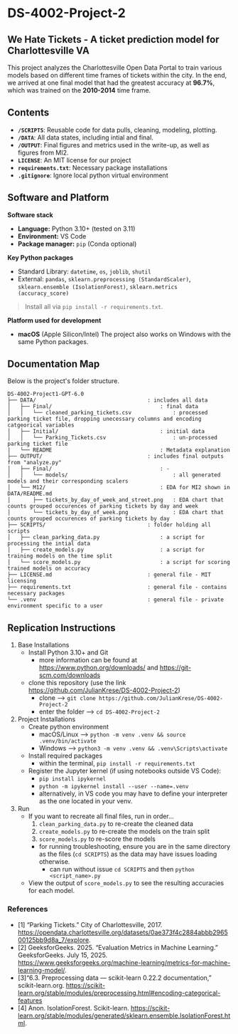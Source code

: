 # DS-4002-Project-2
## We Hate Tickets - A ticket prediction model for Charlottesville VA
This project analyzes the Charlottesville Open Data Portal to train various models based on different time frames of tickets within the city. In the end, we arrived at one final model that had the greatest accuracy at **96.7%**, which was trained on the **2010-2014** time frame.

## Contents
* **`/SCRIPTS`**: Reusable code for data pulls, cleaning, modeling, plotting.
* **`/DATA`**: All data states, including intial and final.
* **`/OUTPUT`**: Final figures and metrics used in the write-up, as well as figures from MI2.
* **`LICENSE`**: An MIT license for our project
* **`requirements.txt`**: Necessary package installations
* **`.gitignore`**: Ignore local python virtual environment

## Software and Platform
**Software stack**

* **Language:** Python 3.10+ (tested on 3.11)
* **Environment:** VS Code
* **Package manager:** `pip` (Conda optional)

**Key Python packages**

* Standard Library: `datetime`, `os`, `joblib`, `shutil`
* External: `pandas`, `sklearn.preprocessing (StandardScaler)`, `sklearn.ensemble (IsolationForest)`, `sklearn.metrics (accuracy_score)`

> Install all via `pip install -r requirements.txt`.

**Platform used for development**

* **macOS** (Apple Silicon/Intel)
  The project also works on Windows with the same Python packages.

## Documentation Map
Below is the project's folder structure.

```
DS-4002-Project1-GPT-6.0
├── DATA/                                   : includes all data
│   ├── Final/                                  : final data
│   │   └── cleaned_parking_tickets.csv             : processed parking ticket file, dropping unecessary columns and encoding catgeorical variables
│   ├── Initial/                                : initial data
│   │   └── Parking_Tickets.csv                     : un-processed parking ticket file
|   └── README                                  : Metadata explanation
├── OUTPUT/                                 : includes final outputs from "analyze.py"
│   ├── Final/                                  : -
│   │   └── models/                                 : all generated models and their corresponding scalers
│   └── M12/                                    : EDA for MI2 shown in DATA/README.md
│       ├── tickets_by_day_of_week_and_street.png   : EDA chart that counts grouped occurences of parking tickets by day and week
│       └── tickets_by_day_of_week.png              : EDA chart that counts grouped occurences of parking tickets by day
├── SCRIPTS/                                : folder holding all scripts
│   ├── clean_parking_data.py                   : a script for processing the intial data
│   ├── create_models.py                        : a script for training models on the time split
│   └── score_models.py                         : a script for scoring trained models on accuracy
├── LICENSE.md                              : general file - MIT licensing
├── requirements.txt                        : general file - contains necessary packages
└── .venv                                   : general file - private environment specific to a user
```

## Replication Instructions
1) Base Installations
    - Install Python 3.10+ and Git
        - more information can be found at https://www.python.org/downloads/ and https://git-scm.com/downloads
    - clone this repository (use the link https://github.com/JulianKrese/DS-4002-Project-2)
        - clone --> `git clone https://github.com/JulianKrese/DS-4002-Project-2`
        - enter the folder --> `cd DS-4002-Project-2`
2) Project Installations
    - Create python environment
        - macOS/Linux --> `python -m venv .venv && source .venv/bin/activate`
        - Windows --> `python3 -m venv .venv && .venv\Scripts\activate`
    - Install required packages
        - within the terminal, `pip install -r requirements.txt`
    - Register the Jupyter kernel (if using notebooks outside VS Code):
        - `pip install ipykernel`
        - `python -m ipykernel install --user --name=.venv`
        - alternatively, in VS code you may have to define your interpreter as the one located in your venv. 
3) Run
    - If you want to recreate all final files, run in order...
        1) `clean_parking_data.py` to re-create the cleaned data
        2) `create_models.py` to re-create the models on the train split
        3) `score_models.py` to re-score the models
        - for running troubleshooting, ensure you are in the same directory as the files (`cd SCRIPTS`) as the data may have issues loading otherwise.
            - can run without issue `cd SCRIPTS` and then `python <script_name>.py`
    - View the output of `score_models.py` to see the resulting accuracies for each model.

### References
- [1] “Parking Tickets.” City of Charlottesville, 2017. https://opendata.charlottesville.org/datasets/0ae373f4c2884abbb296500125bb9d8a_7/explore. 
- [2] GeeksforGeeks. 2025. “Evaluation Metrics in Machine Learning.” GeeksforGeeks. July 15, 2025. https://www.geeksforgeeks.org/machine-learning/metrics-for-machine-learning-model/.
- [3]“6.3. Preprocessing data — scikit-learn 0.22.2 documentation,” scikit-learn.org. https://scikit-learn.org/stable/modules/preprocessing.html#encoding-categorical-features
- [4] Anon. IsolationForest. Scikit-learn. https://scikit-learn.org/stable/modules/generated/sklearn.ensemble.IsolationForest.html.

